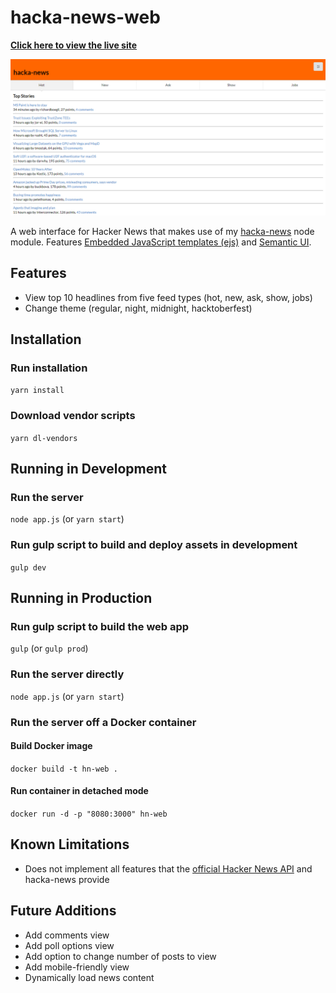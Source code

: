 # hacka-news-web

**[Click here to view the live site](https://hacka-news.fly.dev/)**

![Screenshot](screenshot.png "App Screenshot")

A web interface for Hacker News that makes use of my [hacka-news](https://github.com/Coteh/hacka-news) node module. Features [Embedded JavaScript templates (ejs)](http://ejs.co/) and [Semantic UI](https://semantic-ui.com/).

## Features

- View top 10 headlines from five feed types (hot, new, ask, show, jobs)
- Change theme (regular, night, midnight, hacktoberfest)

## Installation

### Run installation

`yarn install`

### Download vendor scripts

`yarn dl-vendors`

## Running in Development

### Run the server

`node app.js`
(or `yarn start`)

### Run gulp script to build and deploy assets in development

`gulp dev`

## Running in Production

### Run gulp script to build the web app

`gulp`
(or `gulp prod`)

### Run the server directly

`node app.js`
(or `yarn start`)

### Run the server off a Docker container

#### Build Docker image
`docker build -t hn-web .`

#### Run container in detached mode
`docker run -d -p "8080:3000" hn-web`

## Known Limitations

- Does not implement all features that the [official Hacker News API](https://github.com/HackerNews/API) and hacka-news provide

## Future Additions

- Add comments view
- Add poll options view
- Add option to change number of posts to view
- Add mobile-friendly view
- Dynamically load news content
